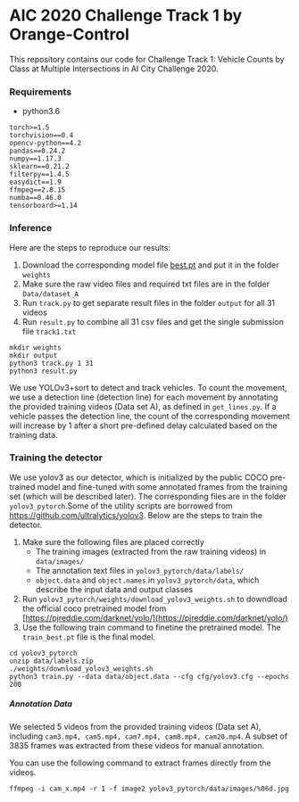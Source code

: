 # AIC 2020 Challenge Track 1 by Orange-Control
This repository contains our code for Challenge Track 1: Vehicle Counts by Class at Multiple Intersections in AI City Challenge 2020.


### Requirements
* python3.6

```
torch>=1.5
torchvision==0.4
opencv-python==4.2
pandas==0.24.2
numpy==1.17.3
sklearn==0.21.2
filterpy==1.4.5
easydict==1.9
ffmpeg==2.8.15
numba==0.46.0
tensorboard>=1.14
```


### Inference

Here are the steps to reproduce our results:

1. Download the corresponding model file [best.pt](https://drive.google.com/open?id=1Usf1lidUOiUXchiaZHU9Q3HiLiBf9Npf) and put it in the folder `weights`
2. Make sure the raw video files and required txt files are in the folder `Data/dataset_A`
3. Run `track.py` to get separate result files in the folder `output` for all 31 videos
4. Run `result.py` to combine all 31 csv files and get the single submission file `track1.txt`
```
mkdir weights
mkdir output
python3 track.py 1 31
python3 result.py
```

We use YOLOv3+sort to detect and track vehicles. To count the movement, we use a detection line (detection line) for each movement by annotating the provided training videos (Data set A), as defined in `get_lines.py`. If a vehicle passes the detection line, the count of the corresponding movement will increase by 1 after a short pre-defined delay calculated based on the training data.


### Training the detector
We use yolov3 as our detector, which is initialized by the public COCO pre-trained model and fine-tuned with some annotated frames from the training set (which will be described later). The corresponding files are in the folder `yolov3_pytorch`.Some of the utility scripts are borrowed from https://github.com/ultralytics/yolov3. Below are the steps to train the detector.

1. Make sure the following files are placed correctly
	* The training images (extracted from the raw training videos) in `data/images/`
	* The annotation text files in `yolov3_pytorch/data/labels/`
	* `object.data` and `object.names` in `yolov3_pytorch/data`, which describe the input data and output classes
2. Run `yolov3_pytorch/weights/download_yolov3_weights.sh` to downdload the official coco pretrained model from [https://pjreddie.com/darknet/yolo/](https://pjreddie.com/darknet/yolo/)
3. Use the following train command to finetine the pretrained model. The `train_best.pt` file is the final model.
```
cd yolov3_pytorch
unzip data/labels.zip
./weights/download_yolov3_weights.sh
python3 train.py --data data/object.data --cfg cfg/yolov3.cfg --epochs 200
```

##### Annotation Data

We selected 5 videos from the provided training videos (Data set A), including `cam3.mp4, cam5.mp4, cam7.mp4, cam8.mp4, cam20.mp4`. A subset of 3835 frames was extracted from these videos for manual annotation.

You can use the following command to extract frames directly from the videos.
```
ffmpeg -i cam_x.mp4 -r 1 -f image2 yolov3_pytorch/data/images/%06d.jpg
```

